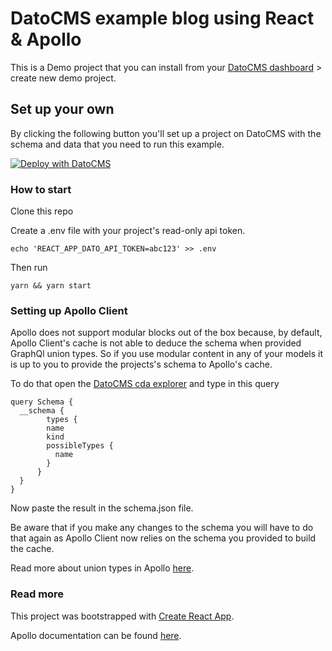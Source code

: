 # DatoCMS example blog using React & Apollo

This is a Demo project that you can install from your [DatoCMS dashboard](https://dashboard.datocms.com/projects/browse/categories) > create new demo project.

## Set up your own

By clicking the following button you'll set up a project on DatoCMS with the schema and data that you need to run this example.

[![Deploy with DatoCMS](https://dashboard.datocms.com/deploy/button.svg)](https://dashboard.datocms.com/deploy?repo=datocms/react-apollo-demo)

### How to start

Clone this repo

Create a .env file with your project's read-only api token.

`echo 'REACT_APP_DATO_API_TOKEN=abc123' >> .env`

Then run

`yarn && yarn start`

### Setting up Apollo Client

Apollo does not support modular blocks out of the box because, by default, Apollo Client's cache is not able to deduce the schema when provided GraphQl union types. So if you use modular content in any of your models it is up to you to provide the projects's schema to Apollo's cache.

To do that open the [DatoCMS cda explorer](https://cda-explorer.datocms.com/) and type in this query

```
query Schema {
  __schema {
	    types {
        name
        kind
        possibleTypes {
          name
        }
      }
  }
}
```

Now paste the result in the schema.json file.

Be aware that if you make any changes to the schema you will have to do that again as Apollo Client now relies on the schema you provided to build the cache.

Read more about union types in Apollo [here](https://www.apollographql.com/docs/react/advanced/fragments/?origin_team=T7S1KJ4MS#fragments-on-unions-and-interfaces).

### Read more

This project was bootstrapped with [Create React App](https://github.com/facebookincubator/create-react-app).

Apollo documentation can be found [here](https://www.apollographql.com/docs/ios/).
